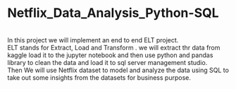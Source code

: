 # Netflix_Data_Analysis_Python-SQL
<br>
In this project we will implement an end to end ELT project.
<br> 
ELT stands for Extract, Load and Transform . we will extract thr data from kaggle load it to the jupyter notebook and then use python and pandas library to clean the data and load it to sql server management studio.
<br>
Then We will use Netflix dataset to model and analyze the data using SQL to take out some insights from the datasets for business purpose.